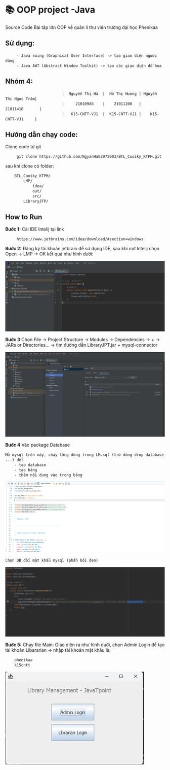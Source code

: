 # 📚 OOP project -Java

Source Code Bài tâp lớn OOP về quản lí thư viện trường đại học Phenikaa

## Sử dụng: 

         - Java swing (Graphical User Interface) -> tạo giao diện người dùng 
         - Java AWT (Abstract Window Toolkit) -> tạo các giao diện đồ họa

## Nhóm 4:

                             |  Nguyễn Thị Hà  |  Hồ Thị Hương | Nguyễn Thị Ngọc Trâm|
                             |     21010988    |    21011200   |      21011418       |  
                             |   K15-CNTT-VJ1  |  K15-CNTT-VJ1 |    K15-CNTT-VJ1     |

## Hướng dẫn chạy code:

Clone code từ git

         git clone https://github.com/NgyanHa02072003/BTL_Cuoiky_KTPM.git

sau khi clone có folder:

        BTL_Cuoiky_KTPM/
            LMP/
                idea/
                out/
                src/
            LibraryJTP/

## How to Run

**Bước 1:** Cài IDE Intelij tại link

         https://www.jetbrains.com/idea/download/#section=windows 

**Bước 2:** Đăng ký tài khoản jetbrain để sử dụng IDE, sau khi mở Intelij chọn Open -> LMP -> OK kết quả như hình dưới:

![step2](Images/OpenProject.png)

**Bước 3** Chọn File -> Project Structure -> Modules -> Dependencies -> + -> JARs or Directories... -> tìm đường dẫn LibraryJPT.jar + mysql-connector

![step3](Images/JAR.png)

**Bước 4** Vào package Database 

    Mở mysql trên máy, chạy từng dòng trong LM.sql (trừ dòng drop database ...) để:
        - tạo database
        - tạo bảng
        - thêm nội dung vào trong bảng 

![step4](Images/mysql.png)

    Chọn DB đổi mật khẩu mysql (phần bôi đen)

![step4](Images/password.png)

**Bước 5:** Chạy file Main: Giao diện ra như hình dưới, chọn Admin Login để tạo tài khoản Libararian -> nhập tài khoản mật khẩu là:

        phenikaa
        k15cntt

![step5](Images/run.png)
